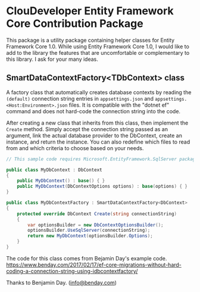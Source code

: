# ClouDeveloper Entity Framework Core Contribution Package

This package is a utility package containing helper classes for Entity Framework Core 1.0. While using Entity Framework Core 1.0, I would like to add to the library the features that are uncomfortable or complementary to this library. I ask for your many ideas.

## SmartDataContextFactory&lt;TDbContext&gt; class

A factory class that automatically creates database contexts by reading the `(default)` connection string entries in `appsettings.json` and `appsettings.<Host:Environment>.json` files. It is compatible with the "dotnet ef" command and does not hard-code the connection string into the code.

After creating a new class that inherits from this class, then implement the `Create` method. Simply accept the connection string passed as an argument, link the actual database provider to the DbContext, create an instance, and return the instance. You can also redefine which files to read from and which criteria to choose based on your needs.

```C#
// This sample code requires Microsoft.EntityFramework.SqlServer package.

public class MyDbContext : DbContext
{
    public MyDbContext() : base() { }
    public MyDbContext(DbContextOptions options) : base(options) { }
}

public class MyDbContextFactory : SmartDataContextFactory<DbContext>
{
    protected override DbContext Create(string connectionString)
    {
        var optionsBuilder = new DbContextOptionsBuilder();
        optionsBuilder.UseSqlServer(connectionString);
        return new MyDbContext(optionsBuilder.Options);
    }
}
```

The code for this class comes from Bejamin Day's example code.
https://www.benday.com/2017/02/17/ef-core-migrations-without-hard-coding-a-connection-string-using-idbcontextfactory/

Thanks to Benjamin Day. (info@benday.com)
